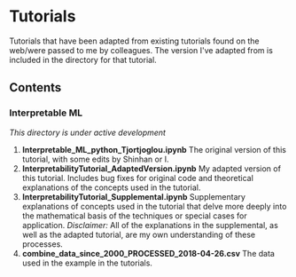 # Tutorials
Tutorials that have been adapted from existing tutorials found on the web/were passed to me by colleagues. The version I've adapted from is included in the directory for that tutorial. 

## Contents 
### Interpretable ML
*This directory is under active development*
1. **Interpretable_ML_python_Tjortjoglou.ipynb** The original version of this tutorial, with some edits by Shinhan or I. 
2. **InterpretabilityTutorial_AdaptedVersion.ipynb** My adapted version of this tutorial. Includes bug fixes for original code and theoretical explanations of the concepts used in the tutorial. 
3. **InterpretabilityTutorial_Supplemental.ipynb** Supplementary explanations of concepts used in the tutorial that delve more deeply into the mathematical basis of the techniques or special cases for application. *Disclaimer:* All of the explanations in the supplemental, as well as the adapted tutorial, are my own understanding of these processes.
4. **combine_data_since_2000_PROCESSED_2018-04-26.csv** The data used in the example in the tutorials.

